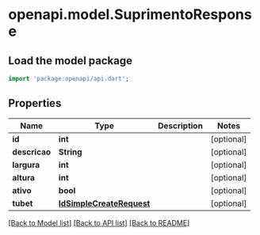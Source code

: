 # openapi.model.SuprimentoResponse

## Load the model package
```dart
import 'package:openapi/api.dart';
```

## Properties
Name | Type | Description | Notes
------------ | ------------- | ------------- | -------------
**id** | **int** |  | [optional] 
**descricao** | **String** |  | [optional] 
**largura** | **int** |  | [optional] 
**altura** | **int** |  | [optional] 
**ativo** | **bool** |  | [optional] 
**tubet** | [**IdSimpleCreateRequest**](IdSimpleCreateRequest.md) |  | [optional] 

[[Back to Model list]](../README.md#documentation-for-models) [[Back to API list]](../README.md#documentation-for-api-endpoints) [[Back to README]](../README.md)


